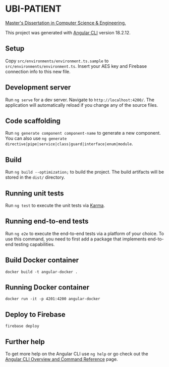 # UBI-PATIENT

[Master's Dissertation in Computer Science & Engineering.](https://github.com/lucascudo/ubi-patient/blob/main/MEI_dissertacao_signed.pdf)

This project was generated with [Angular CLI](https://github.com/angular/angular-cli) version 18.2.12.

## Setup
Copy `src/environments/environment.ts.sample` to `src/environments/environment.ts`. Insert your AES key and Firebase connection info to this new file.

## Development server

Run `ng serve` for a dev server. Navigate to `http://localhost:4200/`. The application will automatically reload if you change any of the source files.

## Code scaffolding

Run `ng generate component component-name` to generate a new component. You can also use `ng generate directive|pipe|service|class|guard|interface|enum|module`.

## Build

Run `ng build --optimization;` to build the project. The build artifacts will be stored in the `dist/` directory.

## Running unit tests

Run `ng test` to execute the unit tests via [Karma](https://karma-runner.github.io).

## Running end-to-end tests

Run `ng e2e` to execute the end-to-end tests via a platform of your choice. To use this command, you need to first add a package that implements end-to-end testing capabilities.

## Build Docker container

`docker build -t angular-docker .`

## Running Docker container

`docker run -it -p 4201:4200 angular-docker`

## Deploy to Firebase

`firebase deploy`

## Further help

To get more help on the Angular CLI use `ng help` or go check out the [Angular CLI Overview and Command Reference](https://angular.dev/tools/cli) page.
